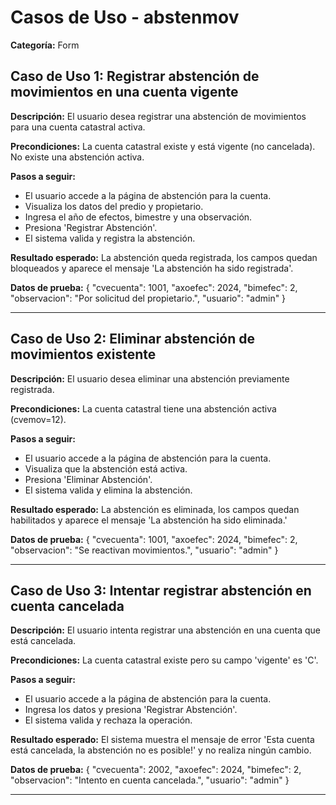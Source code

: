 # Casos de Uso - abstenmov

**Categoría:** Form

## Caso de Uso 1: Registrar abstención de movimientos en una cuenta vigente

**Descripción:** El usuario desea registrar una abstención de movimientos para una cuenta catastral activa.

**Precondiciones:**
La cuenta catastral existe y está vigente (no cancelada). No existe una abstención activa.

**Pasos a seguir:**
- El usuario accede a la página de abstención para la cuenta.
- Visualiza los datos del predio y propietario.
- Ingresa el año de efectos, bimestre y una observación.
- Presiona 'Registrar Abstención'.
- El sistema valida y registra la abstención.

**Resultado esperado:**
La abstención queda registrada, los campos quedan bloqueados y aparece el mensaje 'La abstención ha sido registrada'.

**Datos de prueba:**
{ "cvecuenta": 1001, "axoefec": 2024, "bimefec": 2, "observacion": "Por solicitud del propietario.", "usuario": "admin" }

---

## Caso de Uso 2: Eliminar abstención de movimientos existente

**Descripción:** El usuario desea eliminar una abstención previamente registrada.

**Precondiciones:**
La cuenta catastral tiene una abstención activa (cvemov=12).

**Pasos a seguir:**
- El usuario accede a la página de abstención para la cuenta.
- Visualiza que la abstención está activa.
- Presiona 'Eliminar Abstención'.
- El sistema valida y elimina la abstención.

**Resultado esperado:**
La abstención es eliminada, los campos quedan habilitados y aparece el mensaje 'La abstención ha sido eliminada.'

**Datos de prueba:**
{ "cvecuenta": 1001, "axoefec": 2024, "bimefec": 2, "observacion": "Se reactivan movimientos.", "usuario": "admin" }

---

## Caso de Uso 3: Intentar registrar abstención en cuenta cancelada

**Descripción:** El usuario intenta registrar una abstención en una cuenta que está cancelada.

**Precondiciones:**
La cuenta catastral existe pero su campo 'vigente' es 'C'.

**Pasos a seguir:**
- El usuario accede a la página de abstención para la cuenta.
- Ingresa los datos y presiona 'Registrar Abstención'.
- El sistema valida y rechaza la operación.

**Resultado esperado:**
El sistema muestra el mensaje de error 'Esta cuenta está cancelada, la abstención no es posible!' y no realiza ningún cambio.

**Datos de prueba:**
{ "cvecuenta": 2002, "axoefec": 2024, "bimefec": 2, "observacion": "Intento en cuenta cancelada.", "usuario": "admin" }

---

